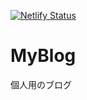 [![Netlify Status](https://api.netlify.com/api/v1/badges/ebd8225c-0e3e-4a4f-8760-3e7a033cdfee/deploy-status)](https://app.netlify.com/sites/compassionate-babbage-77c519/deploys)

# MyBlog
個人用のブログ
